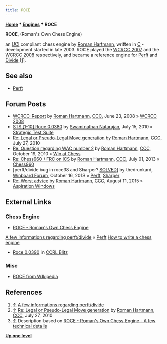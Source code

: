 ```yaml
---
title: ROCE
---
```

**[Home](Home "Home") \* [Engines](Engines "Engines") \* ROCE**


**ROCE**, (Roman's Own Chess Engine)  

an [UCI](UCI "UCI") compliant chess engine by [Roman Hartmann](Roman_Hartmann "Roman Hartmann"), written in [C](C "C") - development started in late 2003. 
ROCE played the [WCRCC 2007](WCRCC_2007 "WCRCC 2007") and the [WCRCC 2008](WCRCC_2008 "WCRCC 2008") respectively, and became a reference engine for [Perft](Perft "Perft") and [Divide](Perft#Divide "Perft")
<a id="cite-note-1" href="#cite-ref-1">[1]</a>. 



## See also


* [Perft](Perft "Perft")


## Forum Posts


* [WCRCC-Report](http://www.talkchess.com/forum/viewtopic.php?t=21919) by [Roman Hartmann](Roman_Hartmann "Roman Hartmann"), [CCC](CCC "CCC"), June 23, 2008 » [WCRCC 2008](WCRCC_2008 "WCRCC 2008")
* [STS [1-10] Roce 0.0380](http://www.talkchess.com/forum3/viewtopic.php?f=6&t=35439) by [Swaminathan Natarajan](Swaminathan_Natarajan "Swaminathan Natarajan"), July 15, 2010 » [Strategic Test Suite](Strategic_Test_Suite "Strategic Test Suite")
* [Re: Legal or Pseudo-Legal Move generation](http://www.talkchess.com/forum3/viewtopic.php?f=7&t=35586&start=5) by [Roman Hartmann](Roman_Hartmann "Roman Hartmann"), [CCC](CCC "CCC"), July 27, 2010
* [Re: Question regarding WAC number 2](http://www.talkchess.com/forum3/viewtopic.php?f=7&t=36411&start=12) by [Roman Hartmann](Roman_Hartmann "Roman Hartmann"), [CCC](CCC "CCC"), October 19, 2010 » [Win at Chess](Win_at_Chess "Win at Chess")
* [Re: Chess960 / FRC on ICS](http://www.talkchess.com/forum3/viewtopic.php?f=7&t=48502&start=1) by [Roman Hartmann](Roman_Hartmann "Roman Hartmann"), [CCC](CCC "CCC"), July 01, 2013 » [Chess960](Chess960 "Chess960")
* [perft/divide bug in roce38 and Sharper? [SOLVED](http://www.open-aurec.com/wbforum/viewtopic.php?f=4&t=52965)] by thedrunkard, [Winboard Forum](Computer_Chess_Forums "Computer Chess Forums"), October 16, 2013 » [Perft](Perft "Perft"), [Sharper](Sharper "Sharper")
* [Re: Worst advice](http://www.talkchess.com/forum3/viewtopic.php?f=7&t=57235&start=21) by [Roman Hartmann](Roman_Hartmann "Roman Hartmann"), [CCC](CCC "CCC"), August 11, 2015 » [Aspiration Windows](Aspiration_Windows "Aspiration Windows")


## External Links


### Chess Engine


* [ROCE - Roman's Own Chess Engine](http://www.rocechess.ch/rocee.html)


 [A few informations regarding perft/divide](http://www.rocechess.ch/perft.html) » [Perft](Perft "Perft")
 [How to write a chess engine](http://www.rocechess.ch/programming.html)
* [Roce 0.0390](http://www.computerchess.org.uk/ccrl/404/cgi/engine_details.cgi?match_length=30&each_game=1&print=Details&each_game=1&eng=Roce%200.0390#Roce_0_0390) in [CCRL Blitz](CCRL "CCRL")


### Misc


* [ROCE from WIkipedia](https://en.wikipedia.org/wiki/Return_on_capital_employed)


## References


1. <a id="cite-ref-1" href="#cite-note-1">↑</a> [A few informations regarding perft/divide](http://www.rocechess.ch/perft.html)
2. <a id="cite-ref-2" href="#cite-note-2">↑</a> [Re: Legal or Pseudo-Legal Move generation](http://www.talkchess.com/forum3/viewtopic.php?f=7&t=35586&start=5) by [Roman Hartmann](Roman_Hartmann "Roman Hartmann"), [CCC](CCC "CCC"), July 27, 2010
3. <a id="cite-ref-3" href="#cite-note-3">↑</a> Description based on [ROCE - Roman's Own Chess Engine - A few technical details](http://www.rocechess.ch/rocee.html)

**[Up one level](Engines "Engines")**







 
